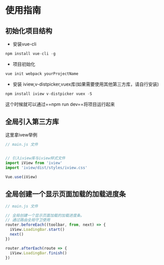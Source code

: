 # 使用指南
## 初始化项目结构

- 安装vue-cli
```js
npm install vue-cli -g
```
- 项目初始化
```js
vue init webpack yourProjectName
```
- 安装 iview,v-distpicker,vuex库(如果需要使用其他第三方库，请自行安装)
```js
npm install iview v-distpicker vuex -S
```

这个时候就可以通过==npm run dev==将项目运行起来

## 全局引入第三方库

这里拿ivew举例
```js
// main.js 文件


// 引入iview库与iview样式文件
import iView from 'iview'
import 'iview/dist/styles/iview.css'

Vue.use(iView)

```
## 全局创建一个显示页面加载的加载进度条

```js
// main.js 文件

// 全局创建一个显示页面加载的加载进度条。
// 通过路由全局守卫使用
router.beforeEach((toolbar, from, next) => {
  iView.LoadingBar.start()
  next()
})

router.afterEach(route => {
  iView.LoadingBar.finish()
})
```
